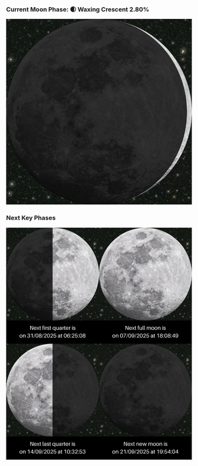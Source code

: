 ### Current Moon Phase: 🌒 Waxing Crescent 2.80%
![Moon Phase](moonphase.png)
### Next Key Phases
![Gallery](gallery.png)